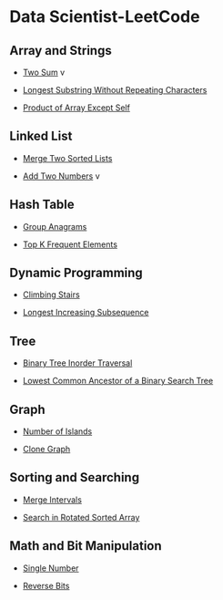 # Data Scientist-LeetCode

## Array and Strings

- [Two Sum](https://leetcode.com/problems/two-sum/) v

- [Longest Substring Without Repeating Characters](https://leetcode.com/problems/longest-substring-without-repeating-characters/)

- [Product of Array Except Self](https://leetcode.com/problems/product-of-array-except-self/)

## Linked List

- [Merge Two Sorted Lists](https://leetcode.com/problems/merge-two-sorted-lists/)

- [Add Two Numbers](https://leetcode.com/problems/add-two-numbers/) v

## Hash Table

- [Group Anagrams](https://leetcode.com/problems/group-anagrams/)

- [Top K Frequent Elements](https://leetcode.com/problems/top-k-frequent-elements/)

## Dynamic Programming

- [Climbing Stairs](https://leetcode.com/problems/climbing-stairs/)

- [Longest Increasing Subsequence](https://leetcode.com/problems/longest-increasing-subsequence/)

## Tree

- [Binary Tree Inorder Traversal](https://leetcode.com/problems/binary-tree-inorder-traversal/)

- [Lowest Common Ancestor of a Binary Search Tree](https://leetcode.com/problems/lowest-common-ancestor-of-a-binary-search-tree/)

## Graph

- [Number of Islands](https://leetcode.com/problems/number-of-islands/)

- [Clone Graph](https://leetcode.com/problems/clone-graph/)

## Sorting and Searching

- [Merge Intervals](https://leetcode.com/problems/merge-intervals/)

- [Search in Rotated Sorted Array](https://leetcode.com/problems/search-in-rotated-sorted-array/)

## Math and Bit Manipulation

- [Single Number](https://leetcode.com/problems/single-number/)

- [Reverse Bits](https://leetcode.com/problems/reverse-bits/)

